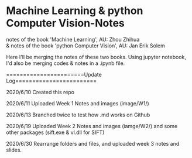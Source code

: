 # Machine Learning & python Computer Vision-Notes
notes of the book 'Machine Learning', AU: Zhou Zhihua
<br>& notes of the book 'python Computer Vision', AU: Jan Erik Solem

Here I'll be merging the notes of these two books. Using jupyter notebook, I'd also be merging codes & notes in a .ipynb file.

=======================Update Log========================

2020/6/10 Created this repo

2020/6/11 Uploaded Week 1 Notes and images (image/W1/)

2020/6/13 Branched twice to test how .md works on Github

2020/6/19 Uploaded Week 2 Notes and images (iamge/W2/) and some other packages (sift.exe & vl.dll for SIFT)

2020/6/30 Rearrange folders and files, and uploaded week 3 notes and slides.
